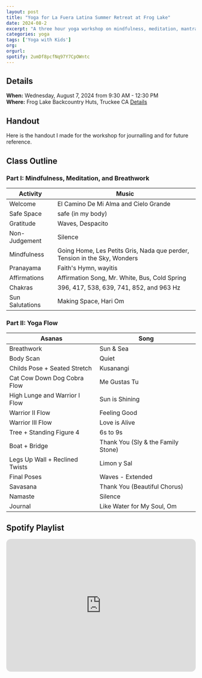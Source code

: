 ```yaml
---
layout: post
title: "Yoga for La Fuera Latina Summer Retreat at Frog Lake"
date: 2024-08-2
excerpt: "A three hour yoga workshop on mindfulness, meditation, mantras, breathwork, and asanas designed for La Fuerza Latina."
categories: yoga
tags: ['Yoga with Kids']
org:  
orgurl:  
spotify: 2umDf8pcfNq97Y7CpOWntc
---
```


## Details

**When:** Wednesday, August 7, 2024 from 9:30 AM  - 12:30 PM  
**Where:** Frog Lake Backcountry Huts, Truckee CA  [Details](https://www.truckeedonnerlandtrust.org/frog-lake-huts)      

## Handout

Here is the handout I made for the workshop for journalling and for future reference. 

<object data="/assets/pdfs/lafuerzalatinayoga.pdf" width="1000" height="1000" type='application/pdf'></object>

## Class Outline


### Part I: Mindfulness, Meditation, and Breathwork

Activity | Music 
---- | ----
Welcome | El Camino De Mi Alma and Cielo Grande 
Safe Space | safe (in my body) 
Gratitude | Waves, Despacito 
Non-Judgement | Silence 
Mindfulness | Going Home, Les Petits Gris, Nada que perder, Tension in the Sky, Wonders
Pranayama | Faith's Hymn, wayitis 
Affirmations | Affirmation Song, Mr. White, Bus, Cold Spring 
Chakras | 396, 417, 538, 639, 741, 852, and 963 Hz 
Sun Salutations | Making Space, Hari Om 

### Part II: Yoga Flow

Asanas | Song  
---- | ----
Breathwork | Sun & Sea | 
Body Scan | Quiet  
Childs Pose + Seated Stretch | Kusanangi 
Cat Cow Down Dog Cobra Flow | Me Gustas Tu 
High Lunge and Warrior I Flow | Sun is Shining 
Warrior II Flow | Feeling Good 
Warrior III Flow | Love is Alive 
Tree + Standing Figure 4 | 6s to 9s 
Boat + Bridge | Thank You (Sly & the Family Stone)
Legs Up Wall + Reclined Twists | Limon y Sal 
Final Poses | Waves - Extended 
Savasana | Thank You (Beautiful Chorus) 
Namaste | Silence  
Journal | Like Water for My Soul, Om


## Spotify Playlist

<iframe style="border-radius:12px" src="https://open.spotify.com/embed/playlist/{{ page.spotify }}?utm_source=generator" width="100%" height="352" frameBorder="0" allowfullscreen="" allow="autoplay; clipboard-write; encrypted-media; fullscreen; picture-in-picture" loading="lazy"></iframe>  




